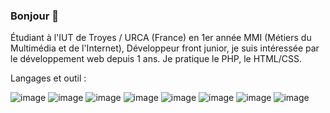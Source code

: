 ### Bonjour 👋

Étudiant à l'IUT de Troyes / URCA (France) en 1er année MMI (Métiers du Multimédia et de l'Internet), Développeur front junior, je suis intéressée par le développement web depuis 1 ans. Je pratique le PHP, le HTML/CSS. 

Langages et outil :

![image](https://user-images.githubusercontent.com/126667847/228551943-309297fe-080b-4e7c-abb0-d45b96e46c09.png)
![image](https://user-images.githubusercontent.com/126667847/228552183-a7485726-38dc-4c0a-a050-7046d2dfc2e9.png)
![image](https://user-images.githubusercontent.com/126667847/228552279-35336a12-0f11-464d-8715-f54ebc3ae5f7.png)
![image](https://user-images.githubusercontent.com/126667847/228552411-78a2ba32-3c9a-4a21-8f77-e438fd48b873.png)
![image](https://user-images.githubusercontent.com/126667847/228554157-e6267ffc-67cf-48a6-8f24-c0ae59aff5bd.png)
![image](https://user-images.githubusercontent.com/126667847/228767817-22e1fd0c-5eac-473b-b7f7-62b9d20c34ca.png)
![image](https://github.com/TayeYanis/TayeYanis/assets/126667847/2f04c702-2083-4774-a8cc-5c5fdbe697d8)
![image](https://github.com/TayeYanis/TayeYanis/assets/126667847/277dcdc9-85bf-4ac0-a451-3dc3895f1e8f)




<!--
**TayeYanis/TayeYanis** is a ✨ _special_ ✨ repository because its `README.md` (this file) appears on your GitHub profile.

Here are some ideas to get you started:

- 🔭 I’m currently working on ...
- 🌱 I’m currently learning ...
- 👯 I’m looking to collaborate on ...
- 🤔 I’m looking for help with ...
- 💬 Ask me about ...
- 📫 How to reach me: ...
- 😄 Pronouns: ...
- ⚡ Fun fact: ...
-->
